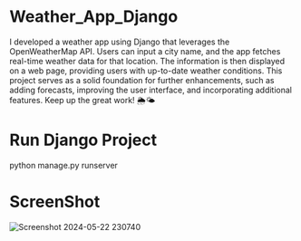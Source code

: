 # Weather_App_Django
 I developed a weather app using Django that leverages the OpenWeatherMap API. Users can input a city name, and the app fetches real-time weather data for that location. The information is then displayed on a web page, providing users with up-to-date weather conditions. This project serves as a solid foundation for further enhancements, such as adding forecasts, improving the user interface, and incorporating additional features. Keep up the great work! 🌦️🌤️

 # Run Django Project
 python manage.py runserver

# ScreenShot

![Screenshot 2024-05-22 230740](https://github.com/Abdulmajeed5two/Weather_App_Django/assets/158247055/5d54a0a3-ed19-4f31-b238-573c6bd5955c)
